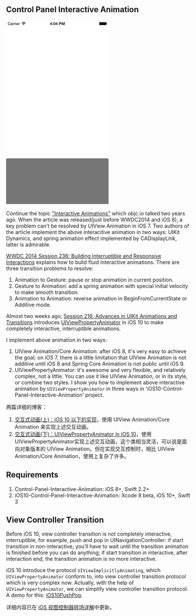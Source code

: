 ## Control Panel Interactive Animation

![](https://github.com/seedante/ControlPanelAnimation/blob/master/ControlPanelInteractiveAnimation.gif?raw=true)

Continue the topic ["Interactive Animations"](https://www.objc.io/issues/12-animations/interactive-animations/) which objc.io talked two years ago. When the article was released(just before WWDC2014 and iOS 8), a key problem can't be resolved by UIView Animation in iOS 7. Two authors of the article implement the above interacitive animation in two ways: UIKit Dynamics, and spring animation effect implemented by CADisplayLink, latter is admirable.

[WWDC 2014 Session 236: Building Interruptible and Responsive Interactions](https://developer.apple.com/videos/play/wwdc2014/236/) explains how to bulid fluid interactive animations. There are three transition problems to resolve:

1. Animation to Gesture: pause or stop animation in current position.
2. Gesture to Animation: add a spring animation with special initial velocity to make smooth transition.
3. Animation to Animation: reverse animation in BeginFromCurrentState or Additive mode.

Almost two weeks ago, [Session 216: Advances in UIKit Animations and Transitions](https://developer.apple.com/videos/play/wwdc2016/216/) introduces [UIViewPropertyAnimator](https://developer.apple.com/reference/uikit/uiviewpropertyanimator) in iOS 10 to make completely interactive, interruptible animations.  

I implement above animation in two ways:

1. UIView Animation/Core Animation: after iOS 8, it's very easy to achieve the goal; on iOS 7, there is a little limitation that UIView Animation is not additive until iOS 8 and Spring Core Animation is not public until iOS 9.
2. UIViewPropertyAnimator: it's awesome and very flexible, and relatively complex, not a little. You can use it like UIView Animation, or in its style, or combine two styles. I show you how to implement above interactive animation by `UIViewPropertyAnimator` in three ways in 'iOS10-Control-Panel-Interactive-Animation' project. 

两篇详细的博客：

1. [交互式动画(上)：iOS 10 以下的实现](http://www.jianshu.com/p/f62cc43a5d6c)，使用 UIView Animation/Core Animation 来实现上述交互动画。
2. [交互式动画(下)：UIViewPropertyAnimator in iOS 10](http://www.jianshu.com/p/bc5fce6a06db)，使用 UIViewPropertyAnimator实现上述交互动画，这个类相当灵活，可以说是面向对象版本的 UIView Animation。但在实现交互控制时，相比 UIView Animation/Core Animation，使用上复杂了许多。

## Requirements

1. Control-Panel-Interactive-Animation: iOS 8+, Swift 2.2+
2. iOS10-Control-Panel-Interactive-Animation: Xcode 8 beta, iOS 10+, Swift 3

## View Controller Transition

Before iOS 10, view controller transition is not completely interactive, interruptible, for example, push and pop in UINavigationController: if start transition in non-interactive, you’ll have to wait until the transition animation is finished before you can do anything; if start transition in interactive, after interaction end, the transition animation is no more interactive. 

iOS 10 introduce the protocol `UIViewImplicitlyAnimating`, which `UIViewPropertyAnimator` conform to, into view controller transition protocol which is very complex now. Actually, with the help of `UIViewPropertyAnimator`, we can simplify view controller transition protocol. A demo for this: [iOS10PushPop](https://github.com/seedante/iOS-ViewController-Transition-Demo/tree/master/iOS10PushPop).

详细内容已在 [iOS 视图控制器转场详解](https://github.com/seedante/iOS-Note/wiki/View-Controller-Transition-PartII#Chapter3.7)中更新。
